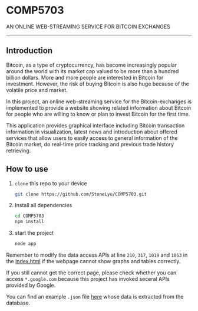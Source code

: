 # COMP5703

AN ONLINE WEB-STREAMING SERVICE FOR BITCOIN EXCHANGES

---

## Introduction

Bitcoin, as a type of cryptocurrency, has become increasingly popular around the world with its market cap valued to be more than a hundred billion dollars. More and more people are interested in Bitcoin for investment. However, the risk of buying Bitcoin is also huge because of the volatile price and market.

In this project, an online web-streaming service for the Bitcoin-exchanges is implemented to provide a website showing related information about Bitcoin for people who are willing to know or plan to invest Bitcoin for the first time.  

This application provides graphical interface including Bitcoin transaction information in visualization, latest news and introduction about offered services that allow users to easily access to general information of the Bitcoin market, do real-time price tracking and previous trade history retrieving.

## How to use

1. `clone` this repo to your device

    ```bash
    git clone https://github.com/StoneLyu/COMP5703.git
    ```

2. Install all dependencies

    ```bash
    cd COMP5703
    npm install
    ```

3. start the project

    ```bash
    node app
    ```

Remember to modify the data access APIs at line `210`, `317`, `1019` and `1053` in the [index.html](public/index.html) if the webpage cannot show graphs and tables correctly.

If you still cannot get the correct page, please check whether you can access `*.google.com` because this project has invoked seceral APIs provided by Google.

You can find an example `.json` file [here](public/all_data.json) whose data is extracted from the database.